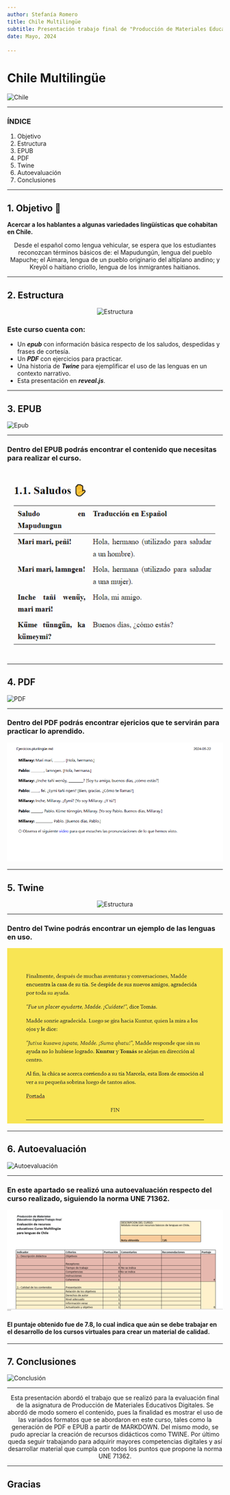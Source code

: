 ```yaml
---
author: Stefanía Romero
title: Chile Multilingüe
subtitle: Presentación trabajo final de "Producción de Materiales Educativos Digitales"
date: Mayo, 2024

---
```


# Chile Multilingüe
![Chile](https://images.unsplash.com/photo-1478827387698-1527781a4887?q=80&w=1470&auto=format&fit=crop&ixlib=rb-4.0.3&ixid=M3wxMjA3fDB8MHxwaG90by1wYWdlfHx8fGVufDB8fHx8fA%3D%3D)

---

### ÍNDICE
1. Objetivo
2. Estructura
3. EPUB
4. PDF
5. Twine
6. Autoevaluación
7. Conclusiones


---

## 1. Objetivo 🥇


**Acercar a los hablantes a algunas variedades lingüísticas que cohabitan en Chile.**

<p style="text-align:center;">
Desde el español como lengua vehicular, se espera que los estudiantes reconozcan términos básicos de: el Mapudungún, lengua del pueblo Mapuche; el Aimara, lengua de un pueblo originario del altiplano andino; y Kreyòl o haitiano criollo, lengua de los inmigrantes haitianos.
</p>

---

## 2. Estructura  
<p style="text-align:center"> <img src ="https://images.unsplash.com/photo-1560763150-5f34e9c1e68d?q=80&w=1470&auto=format&fit=crop&ixlib=rb-4.0.3&ixid=M3wxMjA3fDB8MHxwaG90by1wYWdlfHx8fGVufDB8fHx8fA%3D%3D)" alt="Estructura" width="100"/>
 </p>

### Este curso cuenta con:
+ Un ***epub*** con información básica respecto de los saludos, despedidas y frases de cortesía.
+ Un ***PDF*** con ejercicios para practicar.
+ Una historia de ***Twine*** para ejemplificar el uso de las lenguas en un contexto narrativo.
+ Esta presentación en ***reveal.js***.



---

## 3. EPUB

![Epub](https://images.unsplash.com/photo-1555631545-9dc21031669b?q=80&w=1384&auto=format&fit=crop&ixlib=rb-4.0.3&ixid=M3wxMjA3fDB8MHxwaG90by1wYWdlfHx8fGVufDB8fHx8fA%3D%3D)

---


### Dentro del EPUB podrás encontrar el contenido que necesitas para realizar el curso.

![ejemplo](img/ej1.png)
 


---


## 4. PDF

![PDF](https://images.unsplash.com/photo-1553484771-371a605b060b?q=80&w=1470&auto=format&fit=crop&ixlib=rb-4.0.3&ixid=M3wxMjA3fDB8MHxwaG90by1wYWdlfHx8fGVufDB8fHx8fA%3D%3D)


---

### Dentro del PDF podrás encontrar ejericios que te servirán para practicar lo aprendido.

![Ejemplo](img/ej2.png)


---


## 5. Twine

<p style="text-align:center"> <img src ="https://images.unsplash.com/photo-1588165114011-77ac8c2017f8?q=80&w=1374&auto=format&fit=crop&ixlib=rb-4.0.3&ixid=M3wxMjA3fDB8MHxwaG90by1wYWdlfHx8fGVufDB8fHx8fA%3D%3D" alt="Estructura" width="300"/>
 </p>


---


### Dentro del Twine podrás encontrar un ejemplo de las lenguas en uso.

![Ejemplo](img/ej3.png)


---

## 6. Autoevaluación

![Autoevaluación](https://images.unsplash.com/photo-1484480974693-6ca0a78fb36b?q=80&w=1472&auto=format&fit=crop&ixlib=rb-4.0.3&ixid=M3wxMjA3fDB8MHxwaG90by1wYWdlfHx8fGVufDB8fHx8fA%3D%3D)


---


### En este apartado se realizó una autoevaluación respecto del curso realizado,  siguiendo la norma UNE 71362.

![Ejemplo](img/ej4.png)

#### El puntaje obtenido fue de 7.8, lo cual indica que aún se debe trabajar en el desarrollo de los cursos virtuales para crear un material de calidad.


---

## 7. Conclusiones

![Conclusión](https://plus.unsplash.com/premium_photo-1661769599827-d3cb736e1da8?q=80&w=1653&auto=format&fit=crop&ixlib=rb-4.0.3&ixid=M3wxMjA3fDB8MHxwaG90by1wYWdlfHx8fGVufDB8fHx8fA%3D%3D)



---


<p style="text-align:center">
Esta presentación abordó el trabajo que se realizó para la evaluación final de la asignatura de Producción de Materiales Educativos Digitales.
Se abordó de modo somero el contenido, pues la finalidad es mostrar el uso de las variados formatos que se abordaron en este curso, tales como la generación de PDF e EPUB a partir de MARKDOWN.
Del mismo modo, se pudo apreciar la creación de recursos didácticos como TWINE.
Por último queda seguir trabajando para adquirir mayores competencias digitales y así desarrollar material que cumpla con todos los puntos que propone la norma UNE 71362.
</p>


--- 


## Gracias